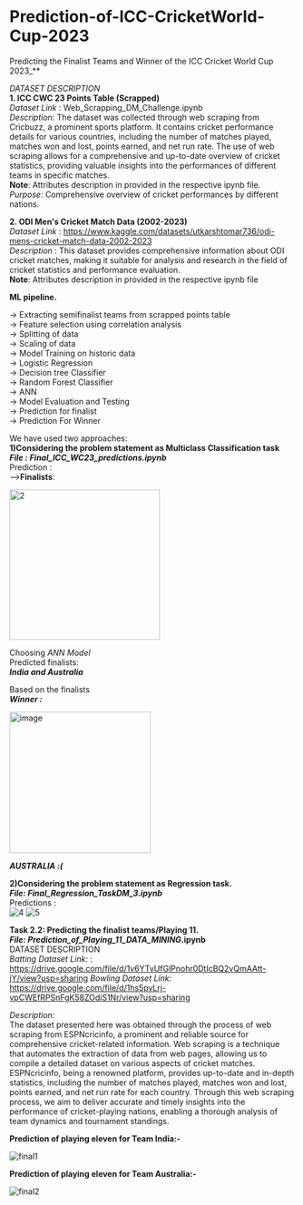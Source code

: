 # Prediction-of-ICC-CricketWorld-Cup-2023

Predicting the Finalist Teams and Winner of the ICC Cricket World Cup 2023_**<br/>

_DATASET DESCRIPTION_<br/>
**1. ICC CWC 23 Points Table (Scrapped)**<br/>
_Dataset Link_ : Web_Scrapping_DM_Challenge.ipynb<br/>
_Description_: The dataset was collected through web scraping from Cricbuzz, a prominent sports platform. It contains cricket performance details for various countries, including the number of matches played, matches won and lost, points earned, and net run rate. The use of web scraping allows for a comprehensive and up-to-date overview of cricket statistics, providing valuable insights into the performances of different teams in specific matches.<br/>
**Note**: Attributes description in provided in the respective ipynb file.<br/>
_Purpose_: Comprehensive overview of cricket performances by different nations.<br/>

**2. ODI Men's Cricket Match Data (2002-2023)**<br/>
_Dataset Link_ : https://www.kaggle.com/datasets/utkarshtomar736/odi-mens-cricket-match-data-2002-2023<br/>
_Description_ : This dataset provides comprehensive information about ODI cricket matches, making it suitable for analysis and research in the field of cricket statistics and performance evaluation.<br/>
**Note**: Attributes description in provided in the respective ipynb file<br/>

**ML pipeline.**<br/>

-> Extracting semifinalist teams from scrapped points table<br/>
-> Feature selection using correlation analysis<br/>
-> Splitting of data<br/>
-> Scaling of data<br/>
-> Model Training on historic data<br/>
               → Logistic Regression  
               → Decision tree Classifier  
               → Random Forest Classifier  
               → ANN  
-> Model Evaluation and Testing<br/>
-> Prediction for finalist<br/> 
-> Prediction For Winner<br/>

We have used two approaches:<br/> 
**1)Considering the problem statement as Multiclass Classification task** <br/>
_**File : Final_ICC_WC23_predictions.ipynb**_<br/>
Prediction :<br/> 
-->**Finalists**:<br/>

<img width="265" alt="2" src="https://github.com/Chinmaya54/DM_Challenge_WC_Winner/assets/75682006/e56479a6-5195-4ecd-8603-60e97424b212">

Choosing _ANN Model_<br/> 
Predicted finalists:<br/> 
**_India and Australia_**<br/>

Based on the finalists<br/> 
_**Winner :**_<br/>

<img width="249" alt="image" src="https://github.com/Chinmaya54/DM_Challenge_WC_Winner/assets/137144018/3eca8e39-6c7e-45d4-9ead-77340fa04db9">

_**AUSTRALIA :(**_


**2)Considering the problem statement as Regression task.**<br/>
_**File: Final_Regression_TaskDM_3.ipynb**_ <br/>
Predictions :<br/> 
![4](https://github.com/Chinmaya54/DM_Challenge_WC_Winner/assets/75682006/ff0669e2-0532-4027-b0ac-444354dcd1ef)
![5](https://github.com/Chinmaya54/DM_Challenge_WC_Winner/assets/75682006/f38f9dc5-dc01-454f-8ba4-bc539804cb9a)

**Task 2.2: Predicting the finalist teams/Playing 11.**<br/>
**_File: Prediction_of_Playing_11_DATA_MINING_.ipynb**<br/>
DATASET DESCRIPTION<br/>
_Batting Dataset Link:_ : https://drive.google.com/file/d/1v6YTvUfGlPnohr0DtIcBQ2vQmAAtt-jY/view?usp=sharing
_Bowling Dataset Link:_ https://drive.google.com/file/d/1hs5pvLrj-vpCWEfRPSnFgK58ZOdiS1Nr/view?usp=sharing

_Description:_ <br/>
The dataset presented here was obtained through the process of web scraping from ESPNcricinfo, a prominent and reliable source for comprehensive cricket-related information. Web scraping is a technique that automates the extraction of data from web pages, allowing us to compile a detailed dataset on various aspects of cricket matches. ESPNcricinfo, being a renowned platform, provides up-to-date and in-depth statistics, including the number of matches played, matches won and lost, points earned, and net run rate for each country. Through this web scraping process, we aim to deliver accurate and timely insights into the performance of cricket-playing nations, enabling a thorough analysis of team dynamics and tournament standings.

**Prediction of playing eleven for Team India:-**

![final1](https://github.com/Chinmaya54/DM_Challenge_WC_Winner/assets/75682006/ed9a6fcf-198b-4e0c-8f72-3a8ce47d379b)

**Prediction of playing eleven for Team Australia:-**

![final2](https://github.com/Chinmaya54/DM_Challenge_WC_Winner/assets/75682006/4df1ebb8-9146-4df7-b270-598f9724dde0)

